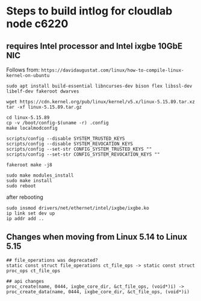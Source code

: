# Steps to build intlog for cloudlab node c6220
## requires Intel processor and Intel ixgbe 10GbE NIC
Follows from: `https://davidaugustat.com/linux/how-to-compile-linux-kernel-on-ubuntu`

```
sudo apt install build-essential libncurses-dev bison flex libssl-dev libelf-dev fakeroot dwarves

wget https://cdn.kernel.org/pub/linux/kernel/v5.x/linux-5.15.89.tar.xz
tar -xf linux-5.15.89.tar.gz

cd linux-5.15.89
cp -v /boot/config-$(uname -r) .config
make localmodconfig

scripts/config --disable SYSTEM_TRUSTED_KEYS
scripts/config --disable SYSTEM_REVOCATION_KEYS
scripts/config --set-str CONFIG_SYSTEM_TRUSTED_KEYS ""
scripts/config --set-str CONFIG_SYSTEM_REVOCATION_KEYS ""

fakeroot make -j8

sudo make modules_install
sudo make install
sudo reboot
```

after rebooting

```
sudo insmod drivers/net/ethernet/intel/ixgbe/ixgbe.ko
ip link set dev up
ip addr add ..
```

## Changes when moving from Linux 5.14 to Linux 5.15
```
## file_operations was deprecated?
static const struct file_operations ct_file_ops -> static const struct proc_ops ct_file_ops

## api changes
proc_create(name, 0444, ixgbe_core_dir, &ct_file_ops, (void*)i) -> proc_create_data(name, 0444, ixgbe_core_dir, &ct_file_ops, (void*)i)
```
